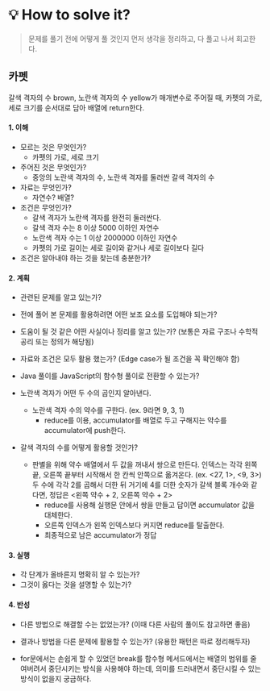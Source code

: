 
# 💡 How to solve it?
> 문제를 풀기 전에 어떻게 풀 것인지 먼저 생각을 정리하고, 다 풀고 나서 회고한다.

## 카펫
갈색 격자의 수 brown, 노란색 격자의 수 yellow가 매개변수로 주어질 때,
카펫의 가로, 세로 크기를 순서대로 담아 배열에 return한다.


#### 1. 이해
- 모르는 것은 무엇인가?
    - 카펫의 가로, 세로 크기
- 주어진 것은 무엇인가?
    - 중앙의 노란색 격자의 수, 노란색 격자를 둘러싼 갈색 격자의 수
- 자료는 무엇인가?
    - 자연수? 배열?
- 조건은 무엇인가?
    - 갈색 격자가 노란색 격자를 완전히 둘러싼다.
    - 갈색 격자 수는 8 이상 5000 이하인 자연수
    - 노란색 격자 수는 1 이상 2000000 이하인 자연수
    - 카펫의 가로 길이는 세로 길이와 같거나 세로 길이보다 길다
- 조건은 알아내야 하는 것을 찾는데 충분한가?

#### 2. 계획
- 관련된 문제를 알고 있는가?
- 전에 풀어 본 문제를 활용하려면 어떤 보조 요소를 도입해야 되는가?
- 도움이 될 것 같은 어떤 사실이나 정리를 알고 있는가? (보통은 자료 구조나 수학적 공리 또는 정의가 해당됨)
- 자료와 조건은 모두 활용 했는가? (Edge case가 될 조건을 꼭 확인해야 함)

- Java 풀이를 JavaScript의 함수형 풀이로 전환할 수 있는가?

- 노란색 격자가 어떤 두 수의 곱인지 알아낸다.
    - 노란색 격자 수의 약수를 구한다. (ex. 9라면 9, 3, 1)
        - reduce를 이용, accumulator를 배열로 두고 구해지는 약수를 accumulator에 push한다.
- 갈색 격자의 수를 어떻게 활용할 것인가?
    - 판별을 위해 약수 배열에서 두 값을 꺼내서 쌍으로 만든다.
      인덱스는 각각 왼쪽 끝, 오른쪽 끝부터 시작해서 한 칸씩 안쪽으로 옮겨온다. (ex. <27, 1>, <9, 3>)
      두 수에 각각 2를 곱해서 더한 뒤 거기에 4를 더한 숫자가 갈색 블록 개수와 같다면,
      정답은 <왼쪽 약수 + 2, 오른쪽 약수 + 2>
        - reduce를 사용해 실행문 안에서 쌍을 만들고 답이면 accumulator 값을 대체한다.
        - 오른쪽 인덱스가 왼쪽 인덱스보다 커지면 reduce를 탈출한다.
        - 최종적으로 남은 accumulator가 정답

#### 3. 실행
- 각 단계가 올바른지 명확히 알 수 있는가?
- 그것이 옳다는 것을 설명할 수 있는가?

#### 4. 반성
- 다른 방법으로 해결할 수는 없었는가? (이때 다른 사람의 풀이도 참고하면 좋음)
- 결과나 방법을 다른 문제에 활용할 수 있는가? (유용한 패턴은 따로 정리해두자)

- for문에서는 손쉽게 할 수 있었던 break를 함수형 메서드에서는 배열의 범위를 줄여버려서
  중단시키는 방식을 사용해야 하는데, 의미를 드러내면서 중단시킬 수 있는 방식이 없을지 궁금하다.

